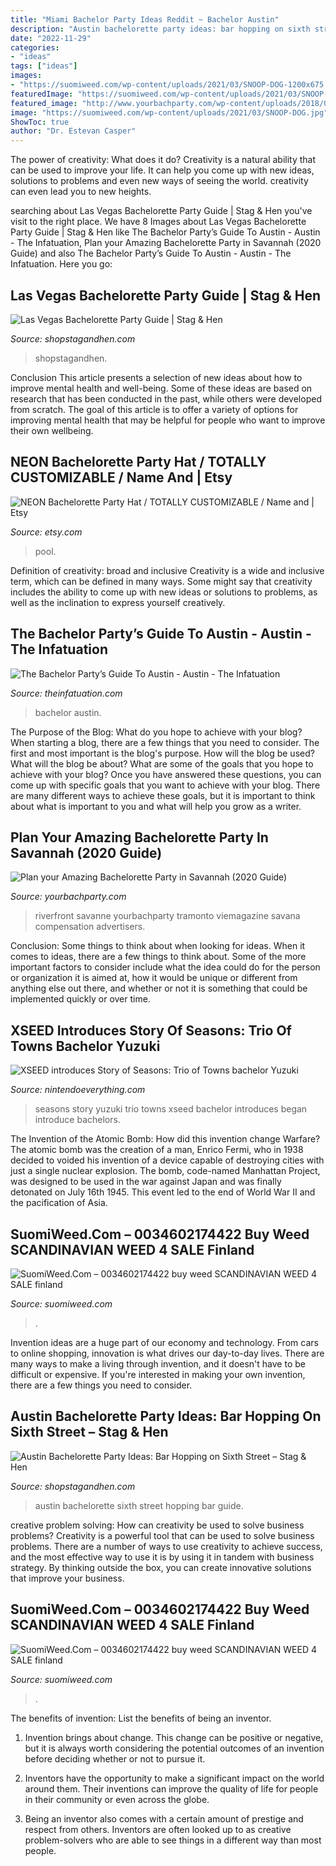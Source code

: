 ```yaml
---
title: "Miami Bachelor Party Ideas Reddit ~ Bachelor Austin"
description: "Austin bachelorette party ideas: bar hopping on sixth street – stag &amp; hen"
date: "2022-11-29"
categories:
- "ideas"
tags: ["ideas"]
images:
- "https://suomiweed.com/wp-content/uploads/2021/03/SNOOP-DOG-1200x675.jpg"
featuredImage: "https://suomiweed.com/wp-content/uploads/2021/03/SNOOP-DOG.jpg"
featured_image: "http://www.yourbachparty.com/wp-content/uploads/2018/02/Depositphotos_63330097_m-2015.jpg"
image: "https://suomiweed.com/wp-content/uploads/2021/03/SNOOP-DOG.jpg"
ShowToc: true
author: "Dr. Estevan Casper"
---
```



The power of creativity: What does it do?
Creativity is a natural ability that can be used to improve your life. It can help you come up with new ideas, solutions to problems and even new ways of seeing the world. creativity can even lead you to new heights.

	

		
searching about Las Vegas Bachelorette Party Guide | Stag &amp; Hen you've visit to the right place. We have 8 Images about Las Vegas Bachelorette Party Guide | Stag &amp; Hen like The Bachelor Party’s Guide To Austin - Austin - The Infatuation, Plan your Amazing Bachelorette Party in Savannah (2020 Guide) and also The Bachelor Party’s Guide To Austin - Austin - The Infatuation. Here you go:
		
    
## Las Vegas Bachelorette Party Guide | Stag &amp; Hen

<img loading=lazy src="http://cdn.shopify.com/s/files/1/1374/6221/products/Photo_Tours_-_Las_Vegas_Bachelorette_Party_600x600.jpg?v=1558571056" onerror="this.onerror=null;this.src='https://tse4.mm.bing.net/th?id=OIP.pXyPyWyM0YfkYI8PzsOdugHaHa&amp;pid=15.1';" alt="Las Vegas Bachelorette Party Guide | Stag &amp; Hen">

_Source: shopstagandhen.com_

>shopstagandhen. 

	

Conclusion
This article presents a selection of new ideas about how to improve mental health and well-being. Some of these ideas are based on research that has been conducted in the past, while others were developed from scratch. The goal of this article is to offer a variety of options for improving mental health that may be helpful for people who want to improve their own wellbeing.

    
## NEON Bachelorette Party Hat / TOTALLY CUSTOMIZABLE / Name And | Etsy

<img loading=lazy src="https://i.etsystatic.com/9310959/r/il/401d7a/1172251741/il_794xN.1172251741_a568.jpg" onerror="this.onerror=null;this.src='https://tse3.mm.bing.net/th?id=OIP.SyyKhYdBGemngvSFtJq3qgHaGL&amp;pid=15.1';" alt="NEON Bachelorette Party Hat / TOTALLY CUSTOMIZABLE / Name and | Etsy">

_Source: etsy.com_

>pool. 

	

Definition of creativity: broad and inclusive
Creativity is a wide and inclusive term, which can be defined in many ways. Some might say that creativity includes the ability to come up with new ideas or solutions to problems, as well as the inclination to express yourself creatively.

    
## The Bachelor Party’s Guide To Austin - Austin - The Infatuation

<img loading=lazy src="https://infatuation.imgix.net/media/images/guides/bachelor-party-austin/banners/1508428990.58.jpg?auto=format&amp;fit=max&amp;h=1200&amp;w=3200" onerror="this.onerror=null;this.src='https://tse3.mm.bing.net/th?id=OIP.6160DKLF9Ok0trFnzzL2dAHaCx&amp;pid=15.1';" alt="The Bachelor Party’s Guide To Austin - Austin - The Infatuation">

_Source: theinfatuation.com_

>bachelor austin. 

	

The Purpose of the Blog: What do you hope to achieve with your blog?
When starting a blog, there are a few things that you need to consider. The first and most important is the blog's purpose. How will the blog be used? What will the blog be about? What are some of the goals that you hope to achieve with your blog? Once you have answered these questions, you can come up with specific goals that you want to achieve with your blog. There are many different ways to achieve these goals, but it is important to think about what is important to you and what will help you grow as a writer.

    
## Plan Your Amazing Bachelorette Party In Savannah (2020 Guide)

<img loading=lazy src="http://www.yourbachparty.com/wp-content/uploads/2018/02/Depositphotos_63330097_m-2015.jpg" onerror="this.onerror=null;this.src='https://tse2.mm.bing.net/th?id=OIP.hUVEocfGJ8T8T4f3v7wecAHaE8&amp;pid=15.1';" alt="Plan your Amazing Bachelorette Party in Savannah (2020 Guide)">

_Source: yourbachparty.com_

>riverfront savanne yourbachparty tramonto viemagazine savana compensation advertisers. 

	

Conclusion: Some things to think about when looking for ideas.
When it comes to ideas, there are a few things to think about. Some of the more important factors to consider include what the idea could do for the person or organization it is aimed at, how it would be unique or different from anything else out there, and whether or not it is something that could be implemented quickly or over time.

    
## XSEED Introduces Story Of Seasons: Trio Of Towns Bachelor Yuzuki

<img loading=lazy src="https://nintendoeverything.com/wp-content/uploads/yuzuki-story-seasons.jpg" onerror="this.onerror=null;this.src='https://tse2.mm.bing.net/th?id=OIP.WT_vfb9wn73yjfSzEuJXrwHaL2&amp;pid=15.1';" alt="XSEED introduces Story of Seasons: Trio of Towns bachelor Yuzuki">

_Source: nintendoeverything.com_

>seasons story yuzuki trio towns xseed bachelor introduces began introduce bachelors. 

	

The Invention of the Atomic Bomb: How did this invention change Warfare?
The atomic bomb was the creation of a man, Enrico Fermi, who in 1938 decided to voided his invention of a device capable of destroying cities with just a single nuclear explosion. The bomb, code-named Manhattan Project, was designed to be used in the war against Japan and was finally detonated on July 16th 1945. This event led to the end of World War II and the pacification of Asia.

    
## SuomiWeed.Com – 0034602174422 Buy Weed SCANDINAVIAN WEED 4 SALE Finland

<img loading=lazy src="https://suomiweed.com/wp-content/uploads/2021/03/SNOOP-DOG.jpg" onerror="this.onerror=null;this.src='https://tse3.mm.bing.net/th?id=OIP.axqghW3HHwqPZwvN_VwtbgHaEK&amp;pid=15.1';" alt="SuomiWeed.Com – 0034602174422 buy weed SCANDINAVIAN WEED 4 SALE finland">

_Source: suomiweed.com_

>. 

	

Invention ideas are a huge part of our economy and technology. From cars to online shopping, innovation is what drives our day-to-day lives. There are many ways to make a living through invention, and it doesn't have to be difficult or expensive. If you're interested in making your own invention, there are a few things you need to consider.

    
## Austin Bachelorette Party Ideas: Bar Hopping On Sixth Street – Stag &amp; Hen

<img loading=lazy src="http://cdn.shopify.com/s/files/1/1374/6221/products/Austin_Bachelorette_Party_Ideas_da768ba3-7c61-40a3-845c-2572449a02ee_600x600.jpg?v=1562595986" onerror="this.onerror=null;this.src='https://tse1.mm.bing.net/th?id=OIP.yq8pt-AWwZ4QR2gSdkNc6gHaHa&amp;pid=15.1';" alt="Austin Bachelorette Party Ideas: Bar Hopping on Sixth Street – Stag &amp; Hen">

_Source: shopstagandhen.com_

>austin bachelorette sixth street hopping bar guide. 

	

creative problem solving: How can creativity be used to solve business problems?
Creativity is a powerful tool that can be used to solve business problems. There are a number of ways to use creativity to achieve success, and the most effective way to use it is by using it in tandem with business strategy. By thinking outside the box, you can create innovative solutions that improve your business.

    
## SuomiWeed.Com – 0034602174422 Buy Weed SCANDINAVIAN WEED 4 SALE Finland

<img loading=lazy src="https://suomiweed.com/wp-content/uploads/2021/03/SNOOP-DOG-1200x675.jpg" onerror="this.onerror=null;this.src='https://tse3.mm.bing.net/th?id=OIP.1p061upPWng1vqpdplHUoAHaEK&amp;pid=15.1';" alt="SuomiWeed.Com – 0034602174422 buy weed SCANDINAVIAN WEED 4 SALE finland">

_Source: suomiweed.com_

>. 

	

The benefits of invention: List the benefits of being an inventor.
1. Invention brings about change. This change can be positive or negative, but it is always worth considering the potential outcomes of an invention before deciding whether or not to pursue it.
2. Inventors have the opportunity to make a significant impact on the world around them. Their inventions can improve the quality of life for people in their community or even across the globe.

3. Being an inventor also comes with a certain amount of prestige and respect from others. Inventors are often looked up to as creative problem-solvers who are able to see things in a different way than most people.

